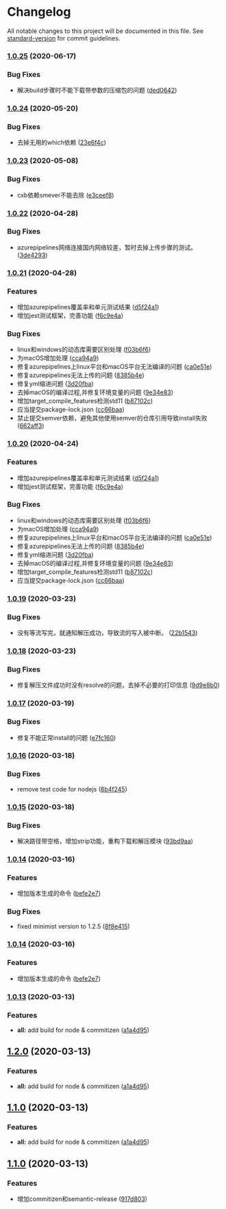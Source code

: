# Changelog

All notable changes to this project will be documented in this file. See [standard-version](https://github.com/conventional-changelog/standard-version) for commit guidelines.

### [1.0.25](https://github.com/pass0a/cxb/compare/v1.0.24...v1.0.25) (2020-06-17)


### Bug Fixes

* 解决build步骤时不能下载带参数的压缩包的问题 ([ded0642](https://github.com/pass0a/cxb/commit/ded06427c68a64e57297cd89eda43e5dbe29355a))

### [1.0.24](https://github.com/pass0a/cxb/compare/v1.0.23...v1.0.24) (2020-05-20)


### Bug Fixes

* 去掉无用的which依赖 ([23e6f4c](https://github.com/pass0a/cxb/commit/23e6f4cb7c952c1ba2b7464e9e226aec9f458d62))

### [1.0.23](https://github.com/pass0a/cxb/compare/v1.0.22...v1.0.23) (2020-05-08)


### Bug Fixes

* cxb依赖smever不能去除 ([e3ceef8](https://github.com/pass0a/cxb/commit/e3ceef877114d9690a24d8d227229ee6e864b16e))

### [1.0.22](https://github.com/pass0a/cxb/compare/v1.0.21...v1.0.22) (2020-04-28)


### Bug Fixes

* azurepipelines网络连接国内网络较差，暂时去掉上传步骤的测试。 ([3de4293](https://github.com/pass0a/cxb/commit/3de42938acb76a30040ca96aa4ceaea6ff1288e6))

### [1.0.21](https://github.com/pass0a/cxb/compare/v1.0.19...v1.0.21) (2020-04-28)


### Features

* 增加azurepipelines覆盖率和单元测试结果 ([d5f24a1](https://github.com/pass0a/cxb/commit/d5f24a1e92d2925e6aa70e72117db6518ffa16b9))
* 增加jest测试框架，完善功能 ([f6c9e4a](https://github.com/pass0a/cxb/commit/f6c9e4ad00ca56bc9d02748d6f786b00ecb1f7dd))


### Bug Fixes

* linux和windows的动态库需要区别处理 ([f03b6f6](https://github.com/pass0a/cxb/commit/f03b6f6eeb24954a8cf3afad61461655311beb8c))
* 为macOS增加处理 ([cca94a9](https://github.com/pass0a/cxb/commit/cca94a95bde40e976c53c4fb7500447b3d75d445))
* 修复azurepipelines上linux平台和macOS平台无法编译的问题 ([ca0e51e](https://github.com/pass0a/cxb/commit/ca0e51e138a56a350ed98d9515ff1e45778f2919))
* 修复azurepipelines无法上传的问题 ([8385b4e](https://github.com/pass0a/cxb/commit/8385b4e90274121a0131bda7e1aa2184c893ec88))
* 修复yml缩进问题 ([3d20fba](https://github.com/pass0a/cxb/commit/3d20fba659b1dee0b788ccdc0fa1da1fcdbccf03))
* 去掉macOS的编译过程,并修复环境变量的问题 ([9e34e83](https://github.com/pass0a/cxb/commit/9e34e83f1a401cf9acdcf262b4a4f3c30d41dbc8))
* 增加target_compile_features检测std11 ([b87102c](https://github.com/pass0a/cxb/commit/b87102c6b4e05f912f69bb0246786c4b072ca1bd))
* 应当提交package-lock.json ([cc66baa](https://github.com/pass0a/cxb/commit/cc66baa970a30b6648646edb317bd684cc0c4c98))
* 禁止提交semver依赖，避免其他使用semver的仓库引用导致install失败 ([662aff3](https://github.com/pass0a/cxb/commit/662aff387b76ea7d94be33376bfa21593f5494e3))

### [1.0.20](https://github.com/pass0a/cxb/compare/v1.0.19...v1.0.20) (2020-04-24)


### Features

* 增加azurepipelines覆盖率和单元测试结果 ([d5f24a1](https://github.com/pass0a/cxb/commit/d5f24a1e92d2925e6aa70e72117db6518ffa16b9))
* 增加jest测试框架，完善功能 ([f6c9e4a](https://github.com/pass0a/cxb/commit/f6c9e4ad00ca56bc9d02748d6f786b00ecb1f7dd))


### Bug Fixes

* linux和windows的动态库需要区别处理 ([f03b6f6](https://github.com/pass0a/cxb/commit/f03b6f6eeb24954a8cf3afad61461655311beb8c))
* 为macOS增加处理 ([cca94a9](https://github.com/pass0a/cxb/commit/cca94a95bde40e976c53c4fb7500447b3d75d445))
* 修复azurepipelines上linux平台和macOS平台无法编译的问题 ([ca0e51e](https://github.com/pass0a/cxb/commit/ca0e51e138a56a350ed98d9515ff1e45778f2919))
* 修复azurepipelines无法上传的问题 ([8385b4e](https://github.com/pass0a/cxb/commit/8385b4e90274121a0131bda7e1aa2184c893ec88))
* 修复yml缩进问题 ([3d20fba](https://github.com/pass0a/cxb/commit/3d20fba659b1dee0b788ccdc0fa1da1fcdbccf03))
* 去掉macOS的编译过程,并修复环境变量的问题 ([9e34e83](https://github.com/pass0a/cxb/commit/9e34e83f1a401cf9acdcf262b4a4f3c30d41dbc8))
* 增加target_compile_features检测std11 ([b87102c](https://github.com/pass0a/cxb/commit/b87102c6b4e05f912f69bb0246786c4b072ca1bd))
* 应当提交package-lock.json ([cc66baa](https://github.com/pass0a/cxb/commit/cc66baa970a30b6648646edb317bd684cc0c4c98))

### [1.0.19](https://github.com/pass0a/cxb/compare/v1.0.18...v1.0.19) (2020-03-23)


### Bug Fixes

* 没有等流写完，就通知解压成功，导致流的写入被中断。 ([22b1543](https://github.com/pass0a/cxb/commit/22b154310edaa1ba708f0e1decafdd5f2e1173fc))

### [1.0.18](https://github.com/pass0a/cxb/compare/v1.0.17...v1.0.18) (2020-03-23)


### Bug Fixes

* 修复解压文件成功时没有resolve的问题，去掉不必要的打印信息 ([9d9e8b0](https://github.com/pass0a/cxb/commit/9d9e8b0d1dc27afaa076e34513f60cbac8f8e117))

### [1.0.17](https://github.com/pass0a/cxb/compare/v1.0.16...v1.0.17) (2020-03-19)


### Bug Fixes

* 修复不能正常install的问题 ([e7fc160](https://github.com/pass0a/cxb/commit/e7fc160f7747f1e1bb466d9d9a56d5ca7fcc5fea))

### [1.0.16](https://github.com/pass0a/cxb/compare/v1.0.15...v1.0.16) (2020-03-18)


### Bug Fixes

* remove test code for nodejs ([8b4f245](https://github.com/pass0a/cxb/commit/8b4f245f676e2492a4dfa13fa9987061be71e2fa))

### [1.0.15](https://github.com/pass0a/cxb/compare/v1.0.14...v1.0.15) (2020-03-18)


### Bug Fixes

* 解决路径带空格，增加strip功能，重构下载和解压模块 ([93bd9aa](https://github.com/pass0a/cxb/commit/93bd9aa578e31476fa43249f735880e919d8e0b5))

### [1.0.14](https://github.com/pass0a/cxb/compare/v1.0.13...v1.0.14) (2020-03-16)


### Features

* 增加版本生成的命令 ([befe2e7](https://github.com/pass0a/cxb/commit/befe2e7a69033a09c0a82499dc7331e7f41e782a))


### Bug Fixes

* fixed minimist version to 1.2.5 ([8f8e415](https://github.com/pass0a/cxb/commit/8f8e415a8069fdea3a61c38598438c3ca36afb77))

### [1.0.14](https://github.com/pass0a/cxb/compare/v1.0.13...v1.0.14) (2020-03-16)


### Features

* 增加版本生成的命令 ([befe2e7](https://github.com/pass0a/cxb/commit/befe2e7a69033a09c0a82499dc7331e7f41e782a))

### [1.0.13](https://github.com/pass0a/cxb/compare/v1.0.12...v1.0.13) (2020-03-13)


### Features

* **all:** add build for node & commitizen ([a1a4d95](https://github.com/pass0a/cxb/commit/a1a4d9500df6f5b1756de22e04fbf1a5dca3e699))

## [1.2.0](https://github.com/pass0a/cxb/compare/v1.0.12...v1.2.0) (2020-03-13)


### Features

* **all:** add build for node & commitizen ([a1a4d95](https://github.com/pass0a/cxb/commit/a1a4d9500df6f5b1756de22e04fbf1a5dca3e699))

## [1.1.0](https://github.com/pass0a/cxb/compare/v1.0.12...v1.1.0) (2020-03-13)


### Features

* **all:** add build for node & commitizen ([a1a4d95](https://github.com/pass0a/cxb/commit/a1a4d9500df6f5b1756de22e04fbf1a5dca3e699))

## [1.1.0](https://github.com/pass0a/cxb/compare/v1.0.12...v1.1.0) (2020-03-13)


### Features

* 增加commitizen和semantic-release ([917d803](https://github.com/pass0a/cxb/commit/917d803cf0e64a7881e0c1b30d04d9c929b2cca3))
